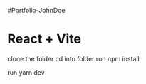 #Portfolio-JohnDoe

# React + Vite

clone the folder 
cd into folder
run npm install

run yarn dev


 
 
